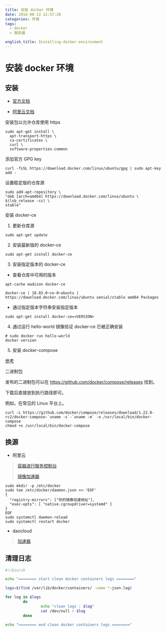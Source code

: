 ```yaml
---
title: 安装 docker 环境
date: 2018-08-13 12:57:20
categories: 环境
tags:
  - docker
  - 服务器

english_title: Installing-docker-environment
---
```


# 安装 docker 环境

## 安装

- [官方文档](https://docs.docker.com/install/linux/docker-ce/ubuntu/#install-docker-ce)

- [阿里云文档](https://help.aliyun.com/document_detail/60742.html?spm=5176.11065259.1996646101.searchclickresult.728f232cP3DvSO)

安装包以允许仓库使用 https

```
sudo apt-get install \
  apt-transport-https \
  ca-certificates \
  curl \
  software-properties-common
```

添加官方 GPG key

```
curl -fsSL https://download.docker.com/linux/ubuntu/gpg | sudo apt-key add -
```

设置稳定版的仓库源

```
sudo add-apt-repository \
"deb [arch=amd64] https://download.docker.com/linux/ubuntu \
$(lsb_release -cs) \
stable"
```

安装 docker-ce

1. 更新仓库源

```
sudo apt-get update
```

2. 安装最新版的 docker-ce

```
sudo apt-get install docker-ce
```

3. 安装指定版本的 docker-ce

  - 查看仓库中可用的版本

```
apt-cache madison docker-ce

docker-ce | 18.03.0~ce-0~ubuntu | https://download.docker.com/linux/ubuntu xenial/stable amd64 Packages
```

 - 通过指定版本字符串安装指定版本

```
sudo apt-get install docker-ce=<VERSION>
```

4. 通过运行 hello-world 镜像验证 docker-ce 已被正确安装

```
# sudo docker run hello-world
docker version
```

5. 安装 docker-compose

[参考](https://doc.yonyoucloud.com/doc/docker_practice/compose/install.html)

二进制包

发布的二进制包可以在 https://github.com/docker/compose/releases 找到。

下载后直接放到执行路径即可。

例如，在常见的 Linux 平台上。

```
curl -L https://github.com/docker/compose/releases/download/1.22.0-rc2/docker-compose-`uname -s`-`uname -m` -o /usr/local/bin/docker-compose
chmod +x /usr/local/bin/docker-compose
```

## 换源

- 阿里云

> [容器进行服务控制台](https://cr.console.aliyun.com/?spm=a2c4g.11186623.2.3.s2em6W&accounttraceid=34974d1e-62c7-4738-946c-2ca5345fa292#/imageList)
>
> [镜像加速器](https://cr.console.aliyun.com/?spm=a2c4g.11186623.2.3.s2em6W&accounttraceid=34974d1e-62c7-4738-946c-2ca5345fa292#/accelerator)

```
sudo mkdir -p /etc/docker
sudo tee /etc/docker/daemon.json <<-'EOF'
{
  "registry-mirrors": ["你的镜像加速地址"],
  "exec-opts": [ "native.cgroupdriver=systemd" ]
}
EOF
sudo systemctl daemon-reload
sudo systemctl restart docker
```

- daocloud

> [加速器](https://www.daocloud.io/mirror#accelerator-doc)

## 清理日志

```clean_docker_log.sh
#!/bin/sh

echo "======== start clean docker containers logs ========"

logs=$(find /var/lib/docker/containers/ -name *-json.log)

for log in $logs
        do
                echo "clean logs : $log"
                cat /dev/null > $log
        done

echo "======== end clean docker containers logs ========"
```
